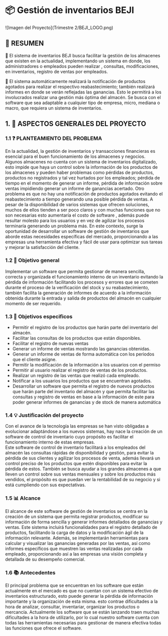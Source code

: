 # :package: Gestión de inventarios  BEJI 
![Imagen del Proyecto](Trimestre 2/BEJI_LOGO.png)
## :memo: RESUMEN

:bell: El sistema de inventarios BEJI busca facilitar la gestión de los  almacenes que existen en la actualidad, implementando un sistema en donde, los administradores o empleados pueden realizar , consultas, modificaciones, en inventarios, registro de ventas por empleados.

:dart: El sistema automáticamente realizará la notificación de productos agotados para realizar el respectivo reabastecimiento; también realizará  informes en donde se verán reflejadas las ganancias. Esto le permitirá a los involucrados realizar una  gestión más óptima del almacén. Se busca con el software que sea adaptable a cualquier tipo de empresa, micro, mediana o macro,  que requiera un sistema de inventarios. 
## 1. :pushpin:	ASPECTOS GENERALES DEL PROYECTO
### 1.1 :question: PLANTEAMIENTO DEL PROBLEMA
En la actualidad, la gestión de inventarios y transacciones financieras es esencial para el buen funcionamiento de los almacenes y negocios. Algunos almacenes no cuenta con un sistema de inventarios digitalizado, esto impide que haya un control sobre la información de los productos de los almacenes y pueden haber problemas como pérdidas de productos, productos no registrados y tal vez hurtados por los empleados; pérdida de tiempo en el momento de generar un informe, pérdida de información sobre ventas impidiendo generar un informe de ganancias acertado. Otro problema es  que no hay una notificación de productos agotados evitando el reabastecimiento a tiempo generando una posible pérdida de ventas.
A pesar de la disponibilidad de varios sistemas que ofrecen soluciones, muchos de ellos tienden a ser poco claros  y con muchas funciones que no son necesarias esto aumentaría el costo de software , además puede resultar molesto para los usuarios y en vez de agilizar los procesos terminaría generando un problema más.
En este contexto, surge la oportunidad de desarrollar un software de gestión de inventarios que aborde estas necesidades específicas del mercado, proporcionando a las empresas una herramienta efectiva y fácil de usar para optimizar sus tareas y mejorar la satisfacción del cliente.
### 1.2 :dart: Objetivo general
Implementar un software que permita gestionar de manera sencilla, correcta y organizada el funcionamiento interno de un inventario evitando la pérdida de información facilitando los procesos y errores que se cometen durante el proceso de la verificación del stock y su reabastecimiento, también facilita la generación de informes de acuerdo a la información obtenida durante la entrada y salida de productos del almacén en cualquier momento de ser requerido.
### 1.3 :bookmark_tabs:  Objetivos especificos
-	Permitir el registro de los productos que harán parte del inventario del almacén.
-	Facilitar las consultas de los productos que están disponibles.
-	Facilitar el registro de nuevas ventas 
-	Generar un informe de ventas mostrando las ganancias obtenidas.
-	Generar un informe de ventas de forma automática con los periodos que el cliente asigne.
-	Permitir la modificación de la información a los usuarios con el permiso
-	Permitir al usuario realizar el registro de ventas de los productos. 
-	Realizar un registro de  las ventas que realizó cada empleado.
-	Notificar  a los usuarios los productos que se encuentran  agotados.
-	Desarrollar un software que permita el registro de nuevos productos que harán parte del inventario del almacén y que permita facilitar las consultas y registro de ventas en base a la información de este para poder generar informes de ganancias y de stock de manera automática 
### 1.4 :bulb: Justificación del proyecto
Con el avance de la tecnología las empresas se han visto obligadas a evolucionar adaptándose a los nuevos sistemas, hay nace la creación de un software de control de inventario cuyo propósito es facilitar el funcionamiento interno de estas empresas.  
Este software de control de inventario  facilitará a los empleados del almacén las consultas rápidas de disponibilidad y gestión,  para evitar la pérdida de sus clientes y agilizar los procesos             de venta, además llevará un control preciso de los productos que estén disponibles para evitar la pérdida de estos.
También se busca ayudar a los grandes almacenes a que lleven un control sobre sus ventas mensuales y sobre los productos  más vendidos, el propósito es que puedan ver la rentabilidad de su negocio y si  está cumpliendo con sus expectativas.
### 1.5 :bar_chart: Alcance
El alcance de este software de  gestión de inventarios se centra en la creación de un sistema que permita registrar productos, modificar su información de forma sencilla y generar informes detallados de ganancias y ventas. Este sistema incluirá funcionalidades para el registro detallado de productos, facilitando la carga de datos y la modificación ágil de la información relevante. Además, se implementarán herramientas para calcular y visualizar las ganancias generadas por las ventas, así como informes específicos que muestren las ventas realizadas por cada empleado, proporcionando así a las empresas una visión completa y detallada de su desempeño comercial.
### 1.6 :books: Antecedentes
El principal problema que se encuentran en los software que están actualmente en el mercado es que no cuentan con un sistema efectivo  de inventarios estructurado, esto puede generar  la pérdida de información importante y la organización de esta misma.
esto contrae dificultades a la hora de analizar, consultar, inventariar, organizar los productos o mercancía. Actualmente los software que se están lanzando traen muchas dificultades a la hora de utilizarlo, por lo cual nuestro software cuenta con todas las herramientas necesarias para gestionar de manera efectiva todas las funciones que ofrece el software. 
